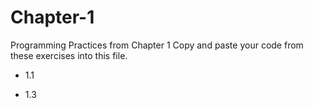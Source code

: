 # Chapter-1
Programming Practices from Chapter 1
Copy and paste your code from these exercises into this file.

* 1.1


* 1.3
